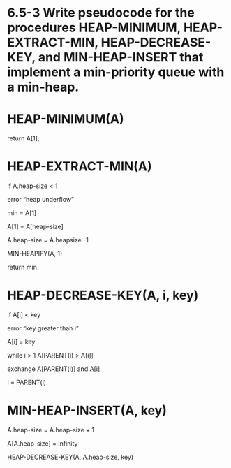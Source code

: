 # 6.5-3 Write pseudocode for the procedures HEAP-MINIMUM, HEAP-EXTRACT-MIN, HEAP-DECREASE-KEY, and MIN-HEAP-INSERT that implement a min-priority queue with a min-heap.

# HEAP-MINIMUM(A)

return A[1];

# HEAP-EXTRACT-MIN(A)

if A.heap-size < 1

error “heap underflow”

min = A[1]

A[1] = A[heap-size]

A.heap-size = A.heapsize -1

MIN-HEAPIFY(A, 1)

return min

# HEAP-DECREASE-KEY(A, i, key)

if A[i] < key

error “key greater than i”

A[i] = key

while i > 1 A[PARENT(i) > A[i]]

exchange A[PARENT(i)] and A[i]

i = PARENT(i)

# MIN-HEAP-INSERT(A, key)

A.heap-size = A.heap-size + 1

A[A.heap-size] = Infinity

HEAP-DECREASE-KEY(A, A.heap-size, key)
